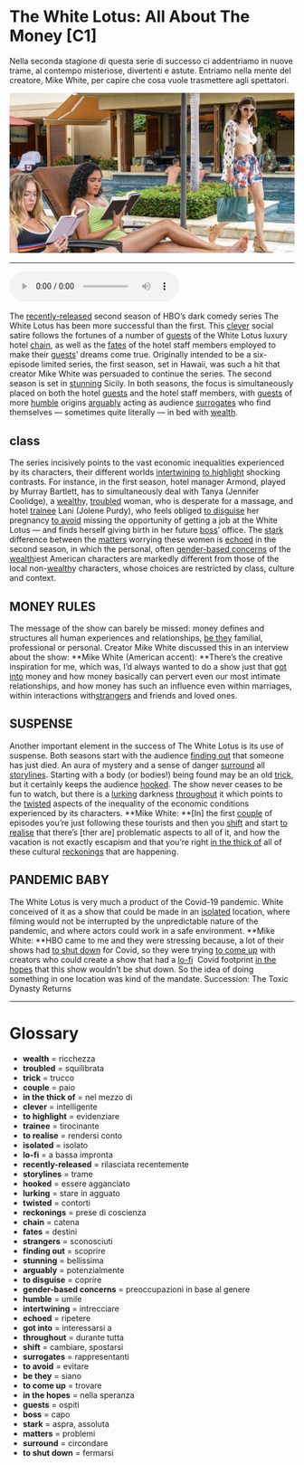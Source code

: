 # The White Lotus: All About The Money   [C1]

Nella seconda stagione di questa serie di successo ci addentriamo in nuove trame, al contempo misteriose, divertenti e astute. Entriamo nella mente del creatore, Mike White, per capire che cosa vuole trasmettere agli spettatori.

![](The%20White%20Lotus%20All%20About%20The%20Money.jpg)

--------------

<div>
<audio controls autoplay>
    <source src="https://raw.githubusercontent.com/dartie/speakup/main/2023-02/The%20White%20Lotus%20All%20About%20The%20Money.mp3" type="audio/mpeg">
</audio>
</div>


The [recently-released](## "rilasciata recentemente") second season of HBO’s dark comedy series The White Lotus has been more successful than the first. This [clever](## "intelligente") social satire follows the fortunes of a number of [guests](## "ospiti") of the White Lotus luxury hotel [chain](## "catena"), as well as the [fates](## "destini") of the hotel staff members employed to make their [guests](## "ospiti")’ dreams come true. Originally intended to be a six-episode limited series, the first season, set in Hawaii, was such a hit that creator Mike White was persuaded to continue the series. The second season is set in [stunning](## "bellissima") Sicily.
In both seasons, the focus is simultaneously placed on both the hotel [guests](## "ospiti") and the hotel staff members, with [guests](## "ospiti") of more [humble](## "umile") origins [arguably](## "potenzialmente") acting as audience [surrogates](## "rappresentanti") who find themselves — sometimes quite literally — in bed with [wealth](## "ricchezza"). 

## class
The series incisively points to the vast economic inequalities experienced by its characters, their different worlds [intertwining](## "intrecciare") [to highlight](## "evidenziare") shocking contrasts. For instance, in the first season, hotel manager Armond, played by Murray Bartlett, has to simultaneously deal with Tanya (Jennifer Coolidge), a [wealth](## "ricchezza")y, [troubled](## "squilibrata") woman, who is desperate for a massage, and hotel [trainee](## "tirocinante") Lani (Jolene Purdy), who feels obliged [to disguise](## "coprire") her pregnancy [to avoid](## "evitare") missing the opportunity of getting a job at the White Lotus — and finds herself giving birth in her future [boss](## "capo")’ office.
The [stark](## "aspra, assoluta") difference between the [matters](## "problemi") worrying these women is [echoed](## "ripetere") in the second season, in which the personal, often [gender-based concerns](## "preoccupazioni in base al genere") of the [wealth](## "ricchezza")iest American characters are markedly different from those of the local non-[wealth](## "ricchezza")y characters, whose choices are restricted by class, culture and context.

## MONEY RULES 
The message of the show can barely be missed: money defines and structures all human experiences and relationships, [be they](## "siano") familial, professional or personal. Creator Mike White discussed this in an interview about the show:
**Mike White (American accent): **There’s the creative inspiration for me, which was, I’d always wanted to do a show just that [got into](## "interessarsi a") money and how money basically can pervert even our most intimate relationships, and how money has such an influence even within marriages, within interactions with[strangers](## "sconosciuti") and friends and loved ones. 

## SUSPENSE
Another important element in the success of The White Lotus is its use of suspense. Both seasons start with the audience [finding out](## "scoprire") that someone has just died. An aura of mystery and a sense of danger [surround](## "circondare") all [storylines](## "trame"). Starting with a body (or bodies!) being found may be an old [trick](## "trucco"), but it certainly keeps the audience [hooked](## "essere agganciato"). The show never ceases to be fun to watch, but there is a [lurking](## "stare in agguato") darkness [throughout](## "durante tutta") it which points to the [twisted](## "contorti") aspects of the inequality of the economic conditions experienced by its characters.
**Mike White: **[In] the first [couple](## "paio") of episodes you’re just following these tourists and then you [shift](## "cambiare, spostarsi") and start [to realise](## "rendersi conto") that there’s [ther are] problematic aspects to all of it, and how the vacation is not exactly escapism and that you’re right [in the thick of](## "nel mezzo di") all of these cultural [reckonings](## "prese di coscienza") that are happening.

## PANDEMIC BABY
The White Lotus is very much a product of the Covid-19 pandemic. White conceived of it as a show that could be made in an [isolated](## "isolato") location, where filming would not be interrupted by the unpredictable nature of the pandemic, and where actors could work in a safe environment.
**Mike White: **HBO came to me and they were stressing because, a lot of their shows had [to shut down](## "fermarsi") for Covid, so they were trying [to come up](## "trovare") with creators who could create a show that had a [lo-fi](## "a bassa impronta")  Covid footprint [in the hopes](## "nella speranza") that this show wouldn’t be shut down. So the idea of doing something in one location was kind of the mandate.
Succession: The Toxic Dynasty Returns

--------------

<div style = "display:block; clear:both; page-break-after:always;"></div>

# Glossary
* **wealth** = ricchezza
* **troubled** = squilibrata
* **trick** = trucco
* **couple** = paio
* **in the thick of** = nel mezzo di
* **clever** = intelligente
* **to highlight** = evidenziare
* **trainee** = tirocinante
* **to realise** = rendersi conto
* **isolated** = isolato
* **lo-fi** = a bassa impronta
* **recently-released** = rilasciata recentemente
* **storylines** = trame
* **hooked** = essere agganciato
* **lurking** = stare in agguato
* **twisted** = contorti
* **reckonings** = prese di coscienza
* **chain** = catena
* **fates** = destini
* **strangers** = sconosciuti
* **finding out** = scoprire
* **stunning** = bellissima
* **arguably** = potenzialmente
* **to disguise** = coprire
* **gender-based concerns** = preoccupazioni in base al genere
* **humble** = umile
* **intertwining** = intrecciare
* **echoed** = ripetere
* **got into** = interessarsi a
* **throughout** = durante tutta
* **shift** = cambiare, spostarsi
* **surrogates** = rappresentanti
* **to avoid** = evitare
* **be they** = siano
* **to come up** = trovare
* **in the hopes** = nella speranza
* **guests** = ospiti
* **boss** = capo
* **stark** = aspra, assoluta
* **matters** = problemi
* **surround** = circondare
* **to shut down** = fermarsi
